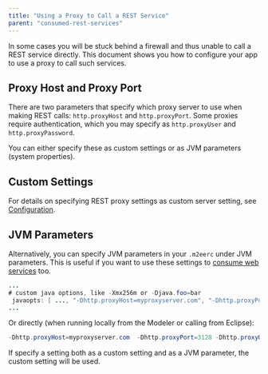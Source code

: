 ```yaml
---
title: "Using a Proxy to Call a REST Service"
parent: "consumed-rest-services"
---
```


In some cases you will be stuck behind a firewall and thus unable to call a REST service directly. This document shows you how to configure your app to use a proxy to call such services.

## Proxy Host and Proxy Port

There are two parameters that specify which proxy server to use when making REST calls: `http.proxyHost` and `http.proxyPort`. Some proxies require authentication, which you may specify as `http.proxyUser` and `http.proxyPassword`.

You can either specify these as custom settings or as JVM parameters (system properties).

## Custom Settings

For details on specifying REST proxy settings as custom server setting, see [Configuration](configuration#custom).

## JVM Parameters

Alternatively, you can specify JVM parameters in your `.m2eerc` under JVM parameters. This is useful if you want to use these settings to [consume web services](using-a-proxy-to-call-a-webservice) too.

```java
...
# custom java options, like -Xmx256m or -Djava.foo=bar
 javaopts: [ ..., "-Dhttp.proxyHost=myproxyserver.com", "-Dhttp.proxyPort=3128", "-Dhttp.proxyUser=myusername" "-Dhttp.proxyPassword=mypassword" ]
...
```

Or directly (when running locally from the Modeler or calling from Eclipse):

```java
-Dhttp.proxyHost=myproxyserver.com  -Dhttp.proxyPort=3128 -Dhttp.proxyUser=myusername -Dhttp.proxyPassword=mypassword
```

If specify a setting both as a custom setting and as a JVM parameter, the custom setting will be used.

